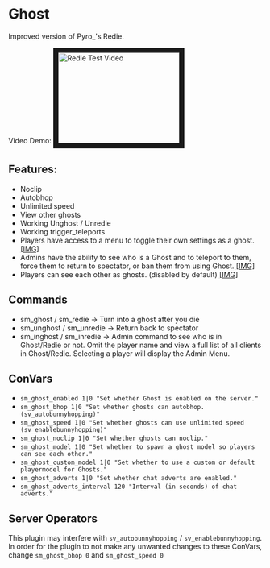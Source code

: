 # Ghost
Improved version of Pyro_'s Redie.

Video Demo: <a href="http://www.youtube.com/watch?feature=player_embedded&v=4SenGodqBFA
" target="_blank"><img src="http://img.youtube.com/vi/4SenGodqBFA/0.jpg" 
alt="Redie Test Video" width="240" height="180" border="10" /></a>
## Features:
* Noclip
* Autobhop
* Unlimited speed
* View other ghosts
* Working Unghost / Unredie
* Working trigger_teleports
* Players have access to a menu to toggle their own settings as a ghost. [\[IMG\]](https://i.imgur.com/AcEPss2.png)
* Admins have the ability to see who is a Ghost and to teleport to them, force them to return to spectator, or ban them from using Ghost. [\[IMG\]](https://i.imgur.com/1m2JqeY.png)
* Players can see each other as ghosts. (disabled by default) [\[IMG\]](https://i.imgur.com/1pHKv3E.png)

## Commands
* sm_ghost / sm_redie -> Turn into a ghost after you die
* sm_unghost / sm_unredie -> Return back to spectator
* sm_inghost / sm_inredie <player> -> Admin command to see who is in Ghost/Redie or not. Omit the player name and view a full list of all clients in Ghost/Redie. Selecting a player will display the Admin Menu.

## ConVars
* `sm_ghost_enabled 1|0 "Set whether Ghost is enabled on the server."`
* `sm_ghost_bhop 1|0 "Set whether ghosts can autobhop. (sv_autobunnyhopping)"`
* `sm_ghost_speed 1|0 "Set whether ghosts can use unlimited speed (sv_enablebunnyhopping)"`
* `sm_ghost_noclip 1|0 "Set whether ghosts can noclip."`
* `sm_ghost_model 1|0 "Set whether to spawn a ghost model so players can see each other."`
* `sm_ghost_custom_model 1|0 "Set whether to use a custom or default playermodel for Ghosts."`
* `sm_ghost_adverts 1|0 "Set whether chat adverts are enabled."`
* `sm_ghost_adverts_interval 120 "Interval (in seconds) of chat adverts."`

## Server Operators
This plugin may interfere with `sv_autobunnyhopping` / `sv_enablebunnyhopping`. In order for the plugin to not make any unwanted changes to these ConVars, change `sm_ghost_bhop 0` and `sm_ghost_speed 0` 
